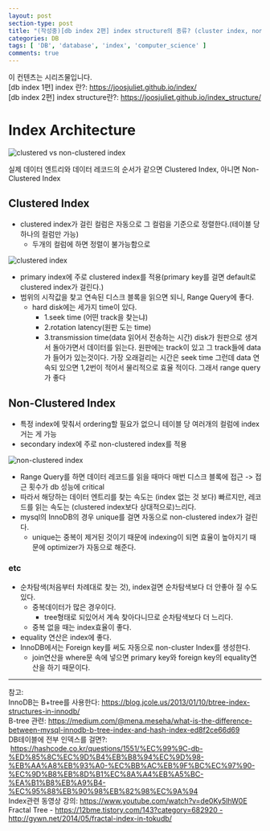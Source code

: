 ```yaml
---
layout: post
section-type: post
title: "(작성중)[db index 2편] index structure의 종류? (cluster index, non-cluster index )"
categories: DB
tags: [ 'DB', 'database', 'index', 'computer_science' ]
comments: true
---
```


이 컨텐츠는 시리즈물입니다.  
[db index 1편] index 란?: https://joosjuliet.github.io/index/  
[db index 2편] index structure란?: https://joosjuliet.github.io/index_structure/   

# Index Architecture
![clustered vs non-clustered index](https://dl.dropbox.com/s/ac278pxr0ujg3rq/Screenshot%202019-01-09%2017.05.54.png)

실제 데이터 엔트리와 데이터 레코드의 순서가 같으면 Clustered Index, 아니면 Non-Clustered Index


## Clustered Index
- clustered index가 걸린 컬럼은 자동으로 그 컬럼을 기준으로 정렬한다.(테이블 당 하나의 컬럼만 가능)
  - 두개의 컬럼에 하면 정렬이 불가능함으로

![clustered index](https://dl.dropbox.com/s/77rvc1e8ae45boa/Screenshot%202019-01-09%2018.59.09.png)

- primary index에 주로 clustered index를 적용(primary key를 걸면 default로 clustered index가 걸린다.)
- 범위의 시작값을 찾고 연속된 디스크 블록을 읽으면 되니, Range Query에 좋다.
  - hard disk에는 세가지 time이 있다.
    - 1.seek time (어떤 track을 찾는냐)
    - 2.rotation latency(원판 도는 time)
    - 3.transmission time(data 읽어서 전송하는 시간)
  disk가 원판으로 생겨서 돌아가면서 데이터를 읽는다.
  원판에는 track이 있고 그 track들에 data가 들어가 있는것이다. 가장 오래걸리는 시간은 seek time 그런데 data 연속되 있으면 1,2번이 적어서 물리적으로 효율 적이다. 그래서 range query가 좋다


## Non-Clustered Index
- 특정 index에 맞춰서 ordering할 필요가 없으니 테이블 당 여러개의 컬럼에 index 거는 게 가능
- secondary index에 주로 non-clustered index를 적용

![non-clustered index](https://dl.dropbox.com/s/ll1o7dn5lihia96/Screenshot%202019-01-09%2019.03.12.png)

- Range Query를 하면 데이터 레코드를 읽을 때마다 매번 디스크 블록에 접근 -> 접근 횟수가 db 성능에 critical
- 따라서 해당하는 데이터 엔트리를 찾는 속도는 (index 없는 것 보다) 빠르지만, 레코드를 읽는 속도는 (clustered index보다 상대적으로)느리다.
- mysql의 InnoDB의 경우 unique를 걸면 자동으로 non-clustered index가 걸린다.
  - unique는 중복이 제거된 것이기 때문에 indexing이 되면 효율이 높아지기 때문에 optimizer가 자동으로 해준다.


### etc
- 순차탐색(처음부터 차례대로 찾는 것), index걸면 순차탐색보다 더 안좋아 질 수도 있다.
  - 중복데이터가 많은 경우이다.
    - tree형태로 되있어서 계속 찾아다니므로 순차탐색보다 더 느리다.
  - 중복 없을 때는 index효율이 좋다.
- equality 연산은 index에 좋다.
- InnoDB에서는 Foreign key를 써도 자동으로 non-cluster Index를 생성한다.
  - join연산을 where문 속에 넣으면 primary key와 foreign key의 equality연산을 하기 때문이다.

---
참고:  
InnoDB는 B+tree를 사용한다:   https://blog.jcole.us/2013/01/10/btree-index-structures-in-innodb/  
B-tree 관련:   https://medium.com/@mena.meseha/what-is-the-difference-between-mysql-innodb-b-tree-index-and-hash-index-ed8f2ce66d69  
DB테이블에 전부 인덱스를 걸면?:  
 https://hashcode.co.kr/questions/1551/%EC%99%9C-db-%ED%85%8C%EC%9D%B4%EB%B8%94%EC%9D%98-%EB%AA%A8%EB%93%A0-%EC%BB%AC%EB%9F%BC%EC%97%90-%EC%9D%B8%EB%8D%B1%EC%8A%A4%EB%A5%BC-%EA%B1%B8%EB%A9%B4-%EC%95%88%EB%90%98%EB%82%98%EC%9A%94  
Index관련 동영상 강의:   https://www.youtube.com/watch?v=de0Ky5IhW0E  
Fractal Tree -   https://12bme.tistory.com/143?category=682920 -   http://gywn.net/2014/05/fractal-index-in-tokudb/  

